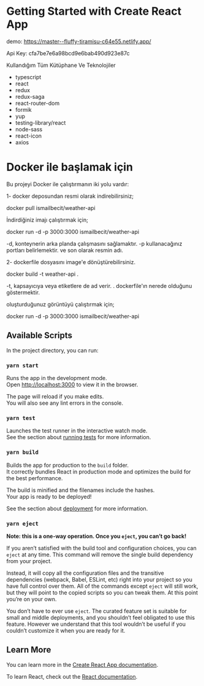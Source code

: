 # Getting Started with Create React App

demo: https://master--fluffy-tiramisu-c64e55.netlify.app/

Api Key: cfa7be7e6a98bcd9e6bab490d923e87c

Kullandığım Tüm Kütüphane Ve Teknolojiler 

- typescript
- react 
- redux
- redux-saga
- react-router-dom
- formik
- yup 
- testing-library/react
- node-sass
- react-icon
- axios

# Docker ile başlamak için

Bu projeyi Docker ile çalıştırmanın iki yolu vardır:

1- docker deposundan resmi olarak indirebilirsiniz;

docker pull ismailbecit/weather-api

İndirdiğiniz imajı çalıştırmak için;

docker run -d -p 3000:3000 ismailbecit/weather-api


-d, konteynerin arka planda çalışmasını sağlamaktır.
-p kullanacağınız portları belirlemektir.
ve son olarak resmin adı.

2- dockerfile dosyasını image'e dönüştürebilirsiniz.

docker build -t weather-api .


-t, kapsayıcıya veya etiketlere de ad verir.
. dockerfile'ın nerede olduğunu göstermektir.

oluşturduğunuz görüntüyü çalıştırmak için;

docker run -d -p 3000:3000 ismailbecit/weather-api

## Available Scripts

In the project directory, you can run:

### `yarn start`

Runs the app in the development mode.\
Open [http://localhost:3000](http://localhost:3000) to view it in the browser.

The page will reload if you make edits.\
You will also see any lint errors in the console.

### `yarn test`

Launches the test runner in the interactive watch mode.\
See the section about [running tests](https://facebook.github.io/create-react-app/docs/running-tests) for more information.

### `yarn build`

Builds the app for production to the `build` folder.\
It correctly bundles React in production mode and optimizes the build for the best performance.

The build is minified and the filenames include the hashes.\
Your app is ready to be deployed!

See the section about [deployment](https://facebook.github.io/create-react-app/docs/deployment) for more information.

### `yarn eject`

**Note: this is a one-way operation. Once you `eject`, you can’t go back!**

If you aren’t satisfied with the build tool and configuration choices, you can `eject` at any time. This command will remove the single build dependency from your project.

Instead, it will copy all the configuration files and the transitive dependencies (webpack, Babel, ESLint, etc) right into your project so you have full control over them. All of the commands except `eject` will still work, but they will point to the copied scripts so you can tweak them. At this point you’re on your own.

You don’t have to ever use `eject`. The curated feature set is suitable for small and middle deployments, and you shouldn’t feel obligated to use this feature. However we understand that this tool wouldn’t be useful if you couldn’t customize it when you are ready for it.

## Learn More

You can learn more in the [Create React App documentation](https://facebook.github.io/create-react-app/docs/getting-started).

To learn React, check out the [React documentation](https://reactjs.org/).
